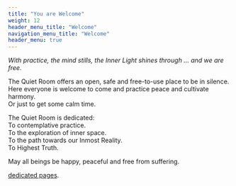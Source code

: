 ```yaml
---
title: "You are Welcome"
weight: 12
header_menu_title: "Welcome"
navigation_menu_title: "Welcome"
header_menu: true
---
```


*With practice, the mind stills, the Inner Light shines through ... and we are free.*

The Quiet Room offers an open, safe and free-to-use place to be in silence.\
Here everyone is welcome to come and practice peace and cultivate harmony.\
Or just to get some calm time.

The Quiet Room is dedicated:\
To contemplative practice.\
To the exploration of inner space.\
To the path towards our Inmost Reality.\
To Highest Truth.

May all beings be happy, peaceful and free from suffering.

 [dedicated pages](about).


